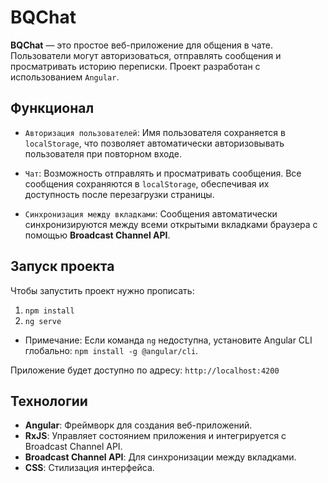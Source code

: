 # BQChat

**BQChat** — это простое веб-приложение для общения в чате. Пользователи могут авторизоваться, отправлять сообщения и просматривать историю переписки. Проект разработан с использованием `Angular`.

## Функционал

- `Авторизация пользователей`: Имя пользователя сохраняется в `localStorage`, что позволяет автоматически авторизовывать пользователя при повторном входе.

- `Чат`: Возможность отправлять и просматривать сообщения. Все сообщения сохраняются в `localStorage`, обеспечивая их доступность после перезагрузки страницы.

- `Синхронизация между вкладками`: Сообщения автоматически синхронизируются между всеми открытыми вкладками браузера с помощью **Broadcast Channel API**.

## Запуск проекта

Чтобы запустить проект нужно прописать:

1. `npm install`
2. `ng serve`

- Примечание: Если команда `ng` недоступна, установите Angular CLI глобально:
  `npm install -g @angular/cli`.

Приложение будет доступно по адресу: `http://localhost:4200`

## Технологии

- **Angular**: Фреймворк для создания веб-приложений.
- **RxJS**: Управляет состоянием приложения и интегрируется с Broadcast Channel API.
- **Broadcast Channel API**: Для синхронизации между вкладками.
- **CSS**: Стилизация интерфейса.
